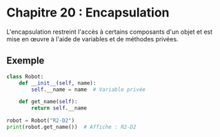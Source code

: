 # Chapitre 20 : Encapsulation

L'encapsulation restreint l'accès à certains composants d'un objet et est mise en œuvre à l'aide de variables et de méthodes privées.

## Exemple

```python
class Robot:
    def __init__(self, name):
        self.__name = name  # Variable privée

    def get_name(self):
        return self.__name

robot = Robot("R2-D2")
print(robot.get_name())  # Affiche : R2-D2
```